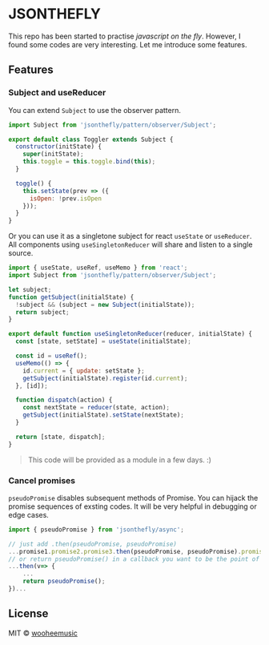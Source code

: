 # JSONTHEFLY
This repo has been started to practise *javascript on the fly*. However, I found some codes are very interesting. Let me introduce some features.

## Features

### Subject and useReducer
You can extend `Subject` to use the observer pattern.
```js
import Subject from 'jsonthefly/pattern/observer/Subject';

export default class Toggler extends Subject {
  constructor(initState) {
    super(initState);
    this.toggle = this.toggle.bind(this);
  }

  toggle() {
    this.setState(prev => ({
      isOpen: !prev.isOpen
    }));
  }
}
```
Or you can use it as a singletone subject for react `useState` or `useReducer`.
All components using `useSingletonReducer` will share and listen to a single source. 
```jsx
import { useState, useRef, useMemo } from 'react';
import Subject from 'jsonthefly/pattern/observer/Subject';

let subject;
function getSubject(initialState) {
  !subject && (subject = new Subject(initialState));
  return subject;
}

export default function useSingletonReducer(reducer, initialState) {
  const [state, setState] = useState(initialState);

  const id = useRef();
  useMemo(() => {
    id.current = { update: setState };
    getSubject(initialState).register(id.current);
  }, [id]);

  function dispatch(action) {
    const nextState = reducer(state, action);
    getSubject(initialState).setState(nextState);
  }

  return [state, dispatch];
}
```
> This code will be provided as a module in a few days. :)

### Cancel promises
`pseudoPromise` disables subsequent methods of Promise. You can hijack the promise sequences of exsting codes. It will be very helpful in debugging or edge cases.
```js
import { pseudoPromise } from 'jsonthefly/async';

// just add .then(pseudoPromise, pseudoPromise)
...promise1.promise2.promise3.then(pseudoPromise, pseudoPromise).promise4.promise5.promise6...
// or return pseudoPromise() in a callback you want to be the point of cascading.
...then(v=> {
    ...
    return pseudoPromise();
})...

```

## License

MIT © [wooheemusic](https://github.com/wooheemusic)

